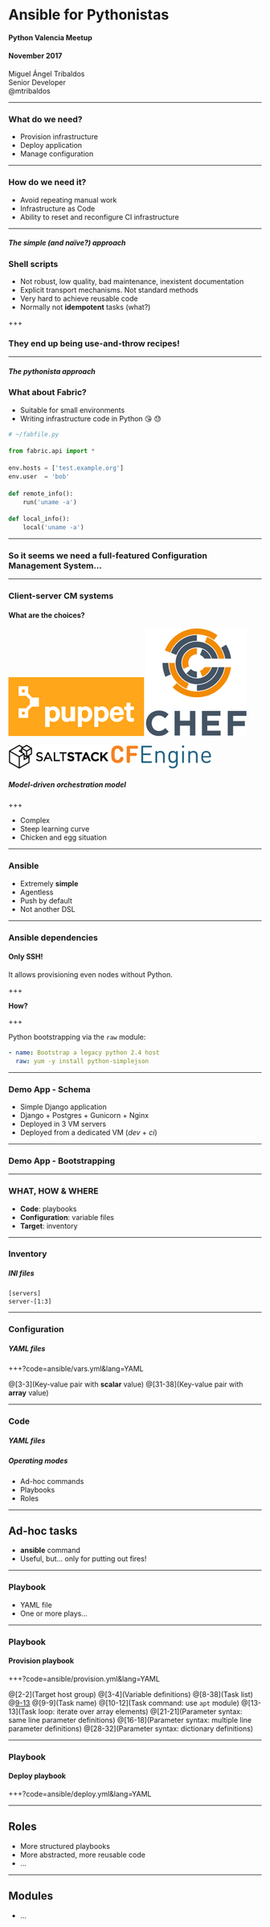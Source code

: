 # Ansible for Pythonistas

#### Python Valencia Meetup
#### November 2017

Miguel Ángel Tribaldos  
Senior Developer  
@mtribaldos

---

### What do we need?

- Provision infrastructure
- Deploy application
- Manage configuration

---

### How do we need it?

- Avoid repeating manual work
- Infrastructure as Code
- Ability to reset and reconfigure CI infrastructure

---

##### The simple (and naïve?) approach
### Shell scripts

- Not robust, low quality, bad maintenance, inexistent documentation
- Explicit transport mechanisms. Not standard methods
- Very hard to achieve reusable code
- Normally not **idempotent** tasks (what?)

+++

### They end up being use-and-throw recipes!

---

##### The pythonista approach
### What about Fabric?

- Suitable for small environments
- Writing infrastructure code in Python 
:kissing_heart: :sweat:

```python
# ~/fabfile.py

from fabric.api import *

env.hosts = ['test.example.org']
env.user  = 'bob'

def remote_info():
    run('uname -a')

def local_info():
    local('uname -a')
```

---

### So it seems we need a full-featured Configuration Management System...

---

### Client-server CM systems

#### What are the choices? 

![Puppet](assets/puppet_logo.png)
![Chef](assets/chef_logo.png)

![Salt](assets/salt_logo.png) 
![CFEngine](assets/cfengine_logo.png)

##### Model-driven orchestration model

+++ 

 - Complex
 - Steep learning curve
 - Chicken and egg situation

---

### Ansible

- Extremely **simple**
- Agentless
- Push by default
- Not another DSL

---

### Ansible dependencies

#### Only SSH!

It allows provisioning even nodes without Python. 

+++

**How?**

+++ 

Python bootstrapping via the `raw` module: 

```yaml
- name: Bootstrap a legacy python 2.4 host
  raw: yum -y install python-simplejson
```

---

### Demo App - Schema

- Simple Django application
- Django + Postgres + Gunicorn + Nginx
- Deployed in 3 VM servers
- Deployed from a dedicated VM (*dev* + *ci*)

---

### Demo App - Bootstrapping

---

### WHAT, HOW & WHERE

- **Code**: playbooks
- **Configuration**: variable files
- **Target**: inventory

---

### Inventory

##### INI files 

```
[servers]
server-[1:3]
```

---

### Configuration

##### YAML files

+++?code=ansible/vars.yml&lang=YAML

@[3-3](Key-value pair with **scalar** value)
@[31-38](Key-value pair with **array** value)

---

### Code

##### YAML files

##### Operating modes

- Ad-hoc commands
- Playbooks
- Roles

---

## Ad-hoc tasks

- **ansible** command
- Useful, but... only for putting out fires!

---

### Playbook

- YAML file
- One or more plays...

---

### Playbook

#### Provision playbook

+++?code=ansible/provision.yml&lang=YAML

@[2-2](Target host group)
@[3-4](Variable definitions)
@[8-38](Task list)
@[9-13](Task)
@[9-9](Task name)
@[10-12](Task command: use `apt` module)
@[13-13](Task loop: iterate over array elements)
@[21-21](Parameter syntax: same line parameter definitions)
@[16-18](Parameter syntax: multiple line parameter definitions)
@[28-32](Parameter syntax: dictionary definitions)

---

### Playbook

#### Deploy playbook

+++?code=ansible/deploy.yml&lang=YAML

---

## Roles 

- More structured playbooks
- More abstracted, more reusable code
- ...

---

## Modules

- ... 


